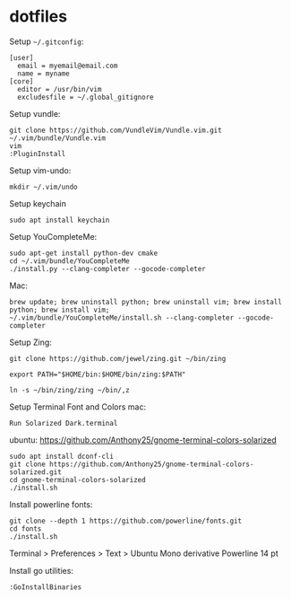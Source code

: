 # dotfiles

Setup `~/.gitconfig`:
```
[user]
  email = myemail@email.com
  name = myname
[core]
  editor = /usr/bin/vim
  excludesfile = ~/.global_gitignore
```

Setup vundle:

```
git clone https://github.com/VundleVim/Vundle.vim.git ~/.vim/bundle/Vundle.vim
vim
:PluginInstall
```
Setup vim-undo:
```
mkdir ~/.vim/undo
```
Setup keychain
```
sudo apt install keychain
```

Setup YouCompleteMe:

```
sudo apt-get install python-dev cmake
cd ~/.vim/bundle/YouCompleteMe
./install.py --clang-completer --gocode-completer
```
Mac:
```
brew update; brew uninstall python; brew uninstall vim; brew install python; brew install vim;
~/.vim/bundle/YouCompleteMe/install.sh --clang-completer --gocode-completer
```

Setup Zing:
```
git clone https://github.com/jewel/zing.git ~/bin/zing

export PATH="$HOME/bin:$HOME/bin/zing:$PATH"

ln -s ~/bin/zing/zing ~/bin/,z
```

Setup Terminal Font and Colors
mac:
```
Run Solarized Dark.terminal
```
ubuntu:
https://github.com/Anthony25/gnome-terminal-colors-solarized
```
sudo apt install dconf-cli
git clone https://github.com/Anthony25/gnome-terminal-colors-solarized.git
cd gnome-terminal-colors-solarized
./install.sh
```


Install powerline fonts:
```
git clone --depth 1 https://github.com/powerline/fonts.git
cd fonts
./install.sh
```
Terminal > Preferences > Text > Ubuntu Mono derivative Powerline 14 pt

Install go utilities:
```
:GoInstallBinaries
```
